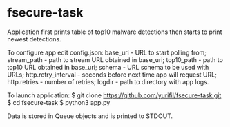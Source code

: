 # fsecure-task

Application first prints table of top10 malware detections then starts to print newest detections.

To configure app edit config.json:
base_uri - URL to start polling from;
stream_path - path to stream URL obtained in base_uri;
top10_path - path to top10 URL obtained in base_uri;
schema - URL schema to be used with URLs;
http.retry_interval - seconds before next time app will request URL;
http.retries - number of retries;
logdir - path to directory with app logs.

To launch application:
$ git clone https://github.com/yurifil/fsecure-task.git
$ cd fsecure-task
$ python3 app.py

Data is stored in Queue objects and is printed to STDOUT.